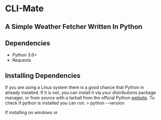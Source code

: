# CLI-Mate   
## A Simple Weather Fetcher Written In Python   
   
## Dependencies   
- Python 3.6+
- Requests  

## Installing Dependencies   
If you are using a Linux system there is a good chance that Python in already
installed. If it is not, you can install it via your distributions package 
manager, or from source with a tarball from the official Python [website](https://www.python.org/downloads/source/). To check if python is installed you can run: > python --version   

If installing on windows or 
